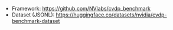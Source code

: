 - Framework: https://github.com/NVlabs/cvdp_benchmark
- Dataset (JSONL): https://huggingface.co/datasets/nvidia/cvdp-benchmark-dataset
